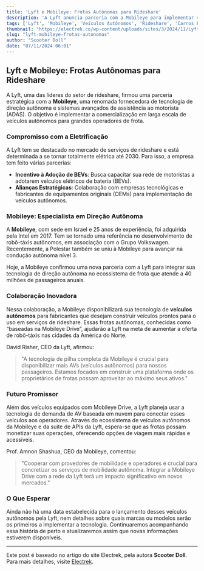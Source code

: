 ```yaml
---
title: 'Lyft e Mobileye: Frotas Autônomas para Rideshare'
description: 'A Lyft anuncia parceria com a Mobileye para implementar veículos autônomos em larga escala no serviço de rideshare, visando eletrificação total até 2030.'
tags: ['Lyft', 'Mobileye', 'Veículos Autônomos', 'Rideshare', 'Carros Elétricos']
thumbnail: "https://electrek.co/wp-content/uploads/sites/3/2024/11/Lyft-Autonomous-Mobileye.jpg?quality=82&strip=all&w=1400"
slug: "lyft-mobileye-frotas-autonomas"
author: "Scooter Doll"
date: "07/11/2024 06:01"
---
```


## Lyft e Mobileye: Frotas Autônomas para Rideshare

A Lyft, uma das líderes do setor de rideshare, firmou uma parceria estratégica com a **Mobileye**, uma renomada fornecedora de tecnologia de direção autônoma e sistemas avançados de assistência ao motorista (ADAS). O objetivo é implementar a comercialização em larga escala de veículos autônomos para grandes operadores de frota.

### Compromisso com a Eletrificação

A Lyft tem se destacado no mercado de serviços de rideshare e está determinada a se tornar totalmente elétrica até 2030. Para isso, 
a empresa tem feito várias parcerias:

- **Incentivo à Adoção de BEVs**: Busca capacitar sua rede de motoristas a adotarem veículos elétricos de bateria (BEVs).
- **Alianças Estratégicas**: Colaboração com empresas tecnológicas e fabricantes de equipamentos originais (OEMs) para implementação de veículos autônomos.

### Mobileye: Especialista em Direção Autônoma

A **Mobileye**, com sede em Israel e 25 anos de experiência, foi adquirida pela Intel em 2017. Tem se tornado uma referência no desenvolvimento de robô-táxis autônomos, em associação com o Grupo Volkswagen. Recentemente, a Polestar também se uniu à Mobileye para avançar na condução autônoma nível 3.  

Hoje, a Mobileye confirmou uma nova parceria com a Lyft para integrar sua tecnologia de direção autônoma no ecossistema de frota que atende a 40 milhões de passageiros anuais.  

### Colaboração Inovadora

Nessa colaboração, a Mobileye disponibilizará sua tecnologia de **veículos autônomos** para fabricantes que desejam construir veículos prontos para o uso em serviços de rideshare. Essas frotas autônomas, conhecidas como “baseadas na Mobileye Drive”, ajudarão a Lyft na meta de aumentar a oferta de robô-táxis nas cidades da América do Norte.  

David Risher, CEO da Lyft, afirmou:
> "A tecnologia de pilha completa da Mobileye é crucial para disponibilizar mais AVs (veículos autônomos) para nossos passageiros. Estamos focados em construir uma plataforma onde os proprietários de frotas possam aproveitar ao máximo seus ativos."

### Futuro Promissor

Além dos veículos equipados com Mobileye Drive, a Lyft planeja usar a tecnologia de demanda de AV baseada em nuvem para conectar esses veículos aos operadores. Através do ecossistema de veículos autônomos da Mobileye e da suite de APIs da Lyft, espera-se que as frotas possam monetizar suas operações, oferecendo opções de viagem mais rápidas e acessíveis.

Prof. Amnon Shashua, CEO da Mobileye, comentou:
> "Cooperar com provedores de mobilidade e operadores é crucial para concretizar os serviços de mobilidade autônoma. Integrar a Mobileye Drive com a rede da Lyft terá um impacto significativo em novos mercados."

### O Que Esperar

Ainda não há uma data estabelecida para o lançamento desses veículos autônomos pela Lyft, nem detalhes sobre quais marcas ou modelos serão os primeiros a implementar a tecnologia. Continuaremos acompanhando essa história de perto e atualizaremos assim que novas informações estiverem disponíveis.

---
Este post é baseado no artigo do site Electrek, pela autora **Scooter Doll**. Para mais detalhes, visite [Electrek](https://electrek.co/2024/11/06/lyft-mobileye-large-scale-fleets-autonomous-vehicles-rideshare-services/).